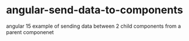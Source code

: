 # angular-send-data-to-components
angular 15 example of sending data between 2 child components from a parent componenet

